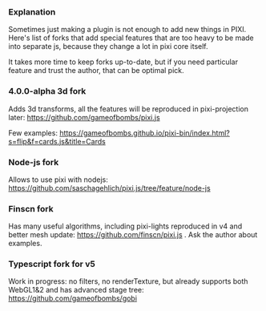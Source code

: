 ### Explanation 

Sometimes just making a plugin is not enough to add new things in PIXI. Here's list of forks that add special features that are too heavy to be made into separate js, because they change a lot in pixi core itself.

It takes more time to keep forks up-to-date, but if you need particular feature and trust the author, that can be optimal pick.

### 4.0.0-alpha 3d fork

Adds 3d transforms, all the features will be reproduced in pixi-projection later: https://github.com/gameofbombs/pixi.js

Few examples: https://gameofbombs.github.io/pixi-bin/index.html?s=flip&f=cards.js&title=Cards

### Node-js fork

Allows to use pixi with nodejs: https://github.com/saschagehlich/pixi.js/tree/feature/node-js

### Finscn fork

Has many useful algorithms, including pixi-lights reproduced in v4 and better mesh update: https://github.com/finscn/pixi.js . Ask the author about examples.

### Typescript fork for v5

Work in progress: no filters, no renderTexture, but already supports both WebGL1&2 and has advanced stage tree: https://github.com/gameofbombs/gobi